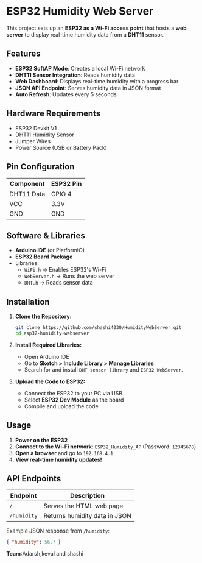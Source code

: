 # ESP32 Humidity Web Server

This project sets up an **ESP32 as a Wi-Fi access point** that hosts a **web server** to display real-time humidity data from a **DHT11** sensor.

## Features
- **ESP32 SoftAP Mode**: Creates a local Wi-Fi network
- **DHT11 Sensor Integration**: Reads humidity data
- **Web Dashboard**: Displays real-time humidity with a progress bar
- **JSON API Endpoint**: Serves humidity data in JSON format
- **Auto Refresh**: Updates every 5 seconds

## Hardware Requirements
- ESP32 Devkit V1
- DHT11 Humidity Sensor
- Jumper Wires
- Power Source (USB or Battery Pack)

## Pin Configuration
| Component  | ESP32 Pin |
|------------|-----------|
| DHT11 Data | GPIO 4    |
| VCC        | 3.3V      |
| GND        | GND       |

## Software & Libraries
- **Arduino IDE** (or PlatformIO)
- **ESP32 Board Package**
- Libraries:
  - `WiFi.h` → Enables ESP32's Wi-Fi
  - `WebServer.h` → Runs the web server
  - `DHT.h` → Reads sensor data

## Installation
1. **Clone the Repository:**
   ```sh
   git clone https://github.com/shashi4030/HumidityWebServer.git
   cd esp32-humidity-webserver
   ```

2. **Install Required Libraries:**
   - Open Arduino IDE
   - Go to **Sketch > Include Library > Manage Libraries**
   - Search for and install `DHT sensor library` and `ESP32 WebServer`.

3. **Upload the Code to ESP32:**
   - Connect the ESP32 to your PC via USB
   - Select **ESP32 Dev Module** as the board
   - Compile and upload the code

## Usage
1. **Power on the ESP32**
2. **Connect to the Wi-Fi network**: `ESP32_Humidity_AP` (Password: `12345678`)
3. **Open a browser** and go to `192.168.4.1`
4. **View real-time humidity updates!**

## API Endpoints
| Endpoint      | Description |
|--------------|------------|
| `/`          | Serves the HTML web page |
| `/humidity`  | Returns humidity data in JSON |

Example JSON response from `/humidity`:
```json
{ "humidity": 56.7 }
```


**Team**:Adarsh,keval and shashi

